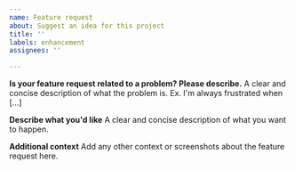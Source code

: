 ```yaml
---
name: Feature request
about: Suggest an idea for this project
title: ''
labels: enhancement
assignees: ''

---
```


**Is your feature request related to a problem? Please describe.**
A clear and concise description of what the problem is. Ex. I'm always frustrated when [...]

**Describe what you'd like**
A clear and concise description of what you want to happen.

**Additional context**
Add any other context or screenshots about the feature request here.
